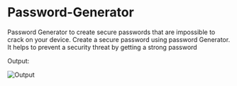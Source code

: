 # Password-Generator
Password Generator to create secure passwords that are impossible to crack on your device. Create a secure password using password Generator. It helps to prevent a security threat by getting a strong password

Output:

![Output](https://user-images.githubusercontent.com/93299213/174932317-4f65f162-1db8-4e93-afea-ce96d4221722.jpg)
